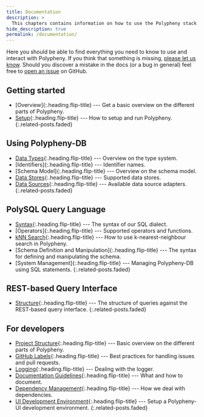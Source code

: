 ```yaml
---
title: Documentation
description: >
  This chapters contains information on how to use the Polypheny stack.
hide_description: true
permalink: /documentation/
---
```


Here you should be able to find everything you need to know to use and interact with Polypheny. If you think that something is missing, [please let us know](https://github.com/polypheny/Website/issues). Should you discover a mistake in the docs (or a bug in general) feel free to [open an issue](https://github.com/polypheny/Website/issues) on GitHub.


## Getting started
* [Overview]{:.heading.flip-title} --- Get a basic overview on the different parts of Polypheny.
* [Setup]{:.heading.flip-title} --- How to setup and run Polypheny.
{:.related-posts.faded}


## Using Polypheny-DB
* [Data Types]{:.heading.flip-title} --- Overview on the type system.
* [Identifiers]{:.heading.flip-title} --- Identifier names.
* [Schema Model]{:.heading.flip-title} --- Overview on the schema model.
* [Data Stores]{:.heading.flip-title} --- Supported data stores.
* [Data Sources]{:.heading.flip-title} --- Available data source adapters.
{:.related-posts.faded}


## PolySQL Query Language
* [Syntax]{:.heading.flip-title} --- The syntax of our SQL dialect.
* [Operators]{:.heading.flip-title} --- Supported operators and functions.
* [kNN Search]{:.heading.flip-title} --- How to use k-nearest-neighbour search in Polypheny.
* [Schema Definition and Manipulation]{:.heading.flip-title} --- The syntax for defining and manipulating the schema.
* [System Management]{:.heading.flip-title} --- Managing Polypheny-DB using SQL statements.
{:.related-posts.faded}


## REST-based Query Interface
* [Structure]{:.heading.flip-title} --- The structure of queries against the REST-based query interface.
{:.related-posts.faded}


## For developers
* [Project Structure]{:.heading.flip-title} --- Basic overview on the different parts of Polypheny.
* [GitHub Labels]{:.heading.flip-title} --- Best practices for handling issues and pull requests.
* [Logging]{:.heading.flip-title} --- Dealing with the logger.
* [Documentation Guidelines]{:.heading.flip-title} --- What and how to document.
* [Dependency Management]{:.heading.flip-title} --- How we deal with dependencies.
* [UI Development Environment]{:.heading.flip-title} --- Setup a Polypheny-UI development environment.
{:.related-posts.faded}


[Setup]: Setup.md

[Data Types]: Types.md
[Data Stores]: Stores/README.md
[Data Sources]: Sources/README.md

[Syntax]: PolySQL/Syntax.md
[kNN Search]: PolySQL/KNN.md


[Structure]: REST/Structure.md


[Project Structure]: ProjectStructure.md
[GitHub Labels]: Labels.md
[Logging]: Logging.md
[Documentation Guidelines]: Documentation.md
[Dependency Management]: Dependencies.md
[UI Development Environment]: UI-Dev-Env.md

